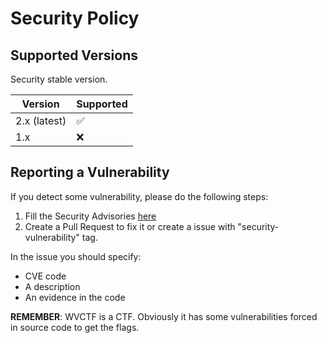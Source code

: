 # Security Policy

## Supported Versions

Security stable version.

| Version         | Supported          |
| ----------------| ------------------ |
| 2.x (latest)    | :white_check_mark: |
| 1.x             | :x:                |

## Reporting a Vulnerability

If you detect some vulnerability, please do the following steps:

1. Fill the Security Advisories [here](https://github.com/repoJFM/wvctf/security/advisories)
2. Create a Pull Request to fix it or create a issue with "security-vulnerability" tag.

In the issue you should specify:

* CVE code
* A description
* An evidence in the code

__REMEMBER__: WVCTF is a CTF. Obviously it has some vulnerabilities forced in source code to get the flags.
